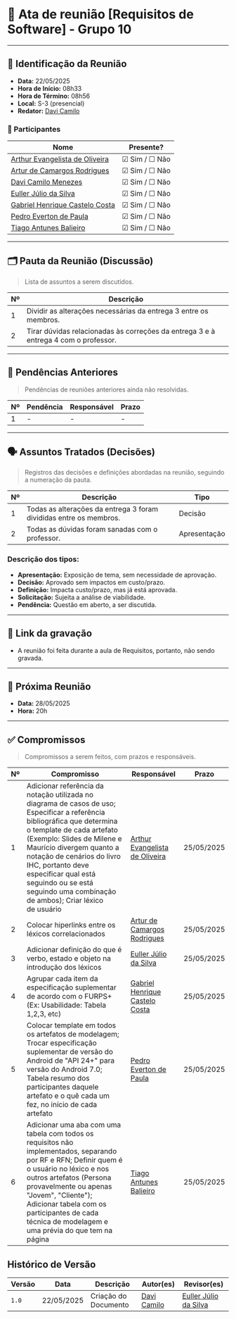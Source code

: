 # 📝 Ata de reunião [Requisitos de Software] - Grupo 10

---

## 📌 Identificação da Reunião

- **Data:**  22/05/2025
- **Hora de Início:**  08h33
- **Hora de Término:**  08h56
- **Local:**  S-3 (presencial)
- **Redator:**  [Davi Camilo](https://github.com/Davicamilo23)

### 👥 Participantes

| Nome | Presente? |
|------|-----------|
|[Arthur Evangelista de Oliveira](https://github.com/arthurevg)| ☑ Sim / ☐ Não |
|[Artur de Camargos Rodrigues](https://github.com/ArturDCR)| ☑ Sim / ☐ Não |
|[Davi Camilo Menezes](https://github.com/Davicamilo23)| ☑ Sim / ☐ Não |
|[Euller Júlio da Silva](https://github.com/Potatoyz908)| ☑ Sim / ☐ Não |
|[Gabriel Henrique Castelo Costa](https://github.com/GabrielCastelo-31)| ☑ Sim / ☐ Não |
|[Pedro Everton de Paula](https://github.com/pedroeverton217)| ☑ Sim / ☐ Não |
|[Tiago Antunes Balieiro](https://github.com/tiagobalieiro)| ☑ Sim / ☐ Não |

---

## 🗂️ Pauta da Reunião (Discussão)

> Lista de assuntos a serem discutidos.

| Nº | Descrição |
|----|-----------|
| 1  | Dividir as alterações necessárias da entrega 3 entre os membros. |
| 2  | Tirar dúvidas relacionadas às correções da entrega 3 e à entrega 4 com o professor. |

---

## 🔁 Pendências Anteriores

> Pendências de reuniões anteriores ainda não resolvidas.

| Nº | Pendência | Responsável | Prazo |
|----|-----------|-------------|-------|
| 1  | - | - | - |

---

## 🗣️ Assuntos Tratados (Decisões)

> Registros das decisões e definições abordadas na reunião, seguindo a numeração da pauta.

| Nº | Descrição | Tipo |
|----|-----------|--------|
| 1  | Todas as alterações da entrega 3 foram divididas entre os membros. | Decisão |
| 2  | Todas as dúvidas foram sanadas com o professor. | Apresentação |

### Descrição dos tipos:

- **Apresentação:** Exposição de tema, sem necessidade de aprovação.
- **Decisão:** Aprovado sem impactos em custo/prazo.
- **Definição:** Impacta custo/prazo, mas já está aprovada.
- **Solicitação:** Sujeita a análise de viabilidade.
- **Pendência:** Questão em aberto, a ser discutida.

---

## 🎥 Link da gravação

- A reunião foi feita durante a aula de Requisitos, portanto, não sendo gravada.

---

## 📆 Próxima Reunião

- **Data:**  28/05/2025
- **Hora:**  20h

---

## ✅ Compromissos

> Compromissos a serem feitos, com prazos e responsáveis.

| Nº | Compromisso | Responsável | Prazo |
|----|-------------|-------------|-------|
| 1  | Adicionar referência da notação utilizada no diagrama de casos de uso; Especificar a referência bibliográfica que determina o template de cada artefato (Exemplo: Slides de Milene e Maurício divergem quanto a notação de cenários do livro IHC, portanto deve especificar qual está seguindo ou se está seguindo uma combinação de ambos); Criar léxico de usuário | [Arthur Evangelista de Oliveira](https://github.com/arthurevg)         | 25/05/2025 |
| 2  | Colocar hiperlinks entre os léxicos correlacionados | [Artur de Camargos Rodrigues](https://github.com/ArturDCR)             | 25/05/2025 |
| 3  | Adicionar definição do que é verbo, estado e objeto na introdução dos léxicos | [Euller Júlio da Silva](https://github.com/Potatoyz908)          | 25/05/2025 |
| 4  | Agrupar cada item da especificação suplementar de acordo com o FURPS+ (Ex: Usabilidade: Tabela 1,2,3, etc) | [Gabriel Henrique Castelo Costa](https://github.com/GabrielCastelo-31) | 25/05/2025 |
| 5  | Colocar template em todos os artefatos de modelagem; Trocar especificação suplementar de versão do Android de "API 24+" para versão do Android 7.0; Tabela resumo dos participantes daquele artefato e o quê cada um fez, no início de cada artefato | [Pedro Everton de Paula](https://github.com/pedroeverton217)           | 25/05/2025 |
| 6  | Adicionar uma aba com uma tabela com todos os requisitos não implementados, separando por RF e RFN; Definir quem é o usuário no léxico e nos outros artefatos (Persona provavelmente ou apenas "Jovem", "Cliente"); Adicionar tabela com os participantes de cada técnica de modelagem e uma prévia do que tem na página | [Tiago Antunes Balieiro](https://github.com/tiagobalieiro)         | 25/05/2025 |

## Histórico de Versão

| Versão | Data          | Descrição                          | Autor(es)     |  Revisor(es)  |
| ------ | ------------- | ---------------------------------- | ------------- | ------------- |
| `1.0`  |  22/05/2025 |  Criação do Documento | [Davi Camilo](https://github.com/Davicamilo23)  | [Euller Júlio da Silva](https://github.com/Potatoyz908) |

